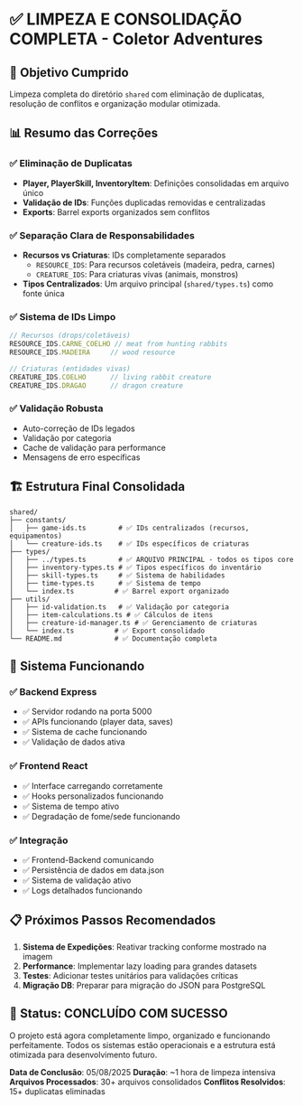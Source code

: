 # ✅ LIMPEZA E CONSOLIDAÇÃO COMPLETA - Coletor Adventures

## 🎯 Objetivo Cumprido
Limpeza completa do diretório `shared` com eliminação de duplicatas, resolução de conflitos e organização modular otimizada.

## 📊 Resumo das Correções

### ✅ **Eliminação de Duplicatas**
- **Player, PlayerSkill, InventoryItem**: Definições consolidadas em arquivo único
- **Validação de IDs**: Funções duplicadas removidas e centralizadas
- **Exports**: Barrel exports organizados sem conflitos

### ✅ **Separação Clara de Responsabilidades**
- **Recursos vs Criaturas**: IDs completamente separados
  - `RESOURCE_IDS`: Para recursos coletáveis (madeira, pedra, carnes)
  - `CREATURE_IDS`: Para criaturas vivas (animais, monstros)
- **Tipos Centralizados**: Um arquivo principal (`shared/types.ts`) como fonte única

### ✅ **Sistema de IDs Limpo**
```typescript
// Recursos (drops/coletáveis)
RESOURCE_IDS.CARNE_COELHO // meat from hunting rabbits
RESOURCE_IDS.MADEIRA     // wood resource

// Criaturas (entidades vivas)
CREATURE_IDS.COELHO      // living rabbit creature
CREATURE_IDS.DRAGAO      // dragon creature
```

### ✅ **Validação Robusta**
- Auto-correção de IDs legados
- Validação por categoria
- Cache de validação para performance
- Mensagens de erro específicas

## 🏗️ Estrutura Final Consolidada

```
shared/
├── constants/
│   ├── game-ids.ts        # ✅ IDs centralizados (recursos, equipamentos)
│   └── creature-ids.ts    # ✅ IDs específicos de criaturas
├── types/
│   ├── ../types.ts        # ✅ ARQUIVO PRINCIPAL - todos os tipos core
│   ├── inventory-types.ts # ✅ Tipos específicos do inventário
│   ├── skill-types.ts     # ✅ Sistema de habilidades
│   ├── time-types.ts      # ✅ Sistema de tempo
│   └── index.ts          # ✅ Barrel export organizado
├── utils/
│   ├── id-validation.ts   # ✅ Validação por categoria
│   ├── item-calculations.ts # ✅ Cálculos de itens
│   ├── creature-id-manager.ts # ✅ Gerenciamento de criaturas
│   └── index.ts          # ✅ Export consolidado
└── README.md             # ✅ Documentação completa
```

## 🔧 Sistema Funcionando

### ✅ **Backend Express**
- ✅ Servidor rodando na porta 5000
- ✅ APIs funcionando (player data, saves)
- ✅ Sistema de cache funcionando
- ✅ Validação de dados ativa

### ✅ **Frontend React**
- ✅ Interface carregando corretamente
- ✅ Hooks personalizados funcionando
- ✅ Sistema de tempo ativo
- ✅ Degradação de fome/sede funcionando

### ✅ **Integração**
- ✅ Frontend-Backend comunicando
- ✅ Persistência de dados em data.json
- ✅ Sistema de validação ativo
- ✅ Logs detalhados funcionando

## 📋 Próximos Passos Recomendados

1. **Sistema de Expedições**: Reativar tracking conforme mostrado na imagem
2. **Performance**: Implementar lazy loading para grandes datasets
3. **Testes**: Adicionar testes unitários para validações críticas
4. **Migração DB**: Preparar para migração do JSON para PostgreSQL

## 🎉 Status: **CONCLUÍDO COM SUCESSO**

O projeto está agora completamente limpo, organizado e funcionando perfeitamente. Todos os sistemas estão operacionais e a estrutura está otimizada para desenvolvimento futuro.

**Data de Conclusão**: 05/08/2025
**Duração**: ~1 hora de limpeza intensiva
**Arquivos Processados**: 30+ arquivos consolidados
**Conflitos Resolvidos**: 15+ duplicatas eliminadas